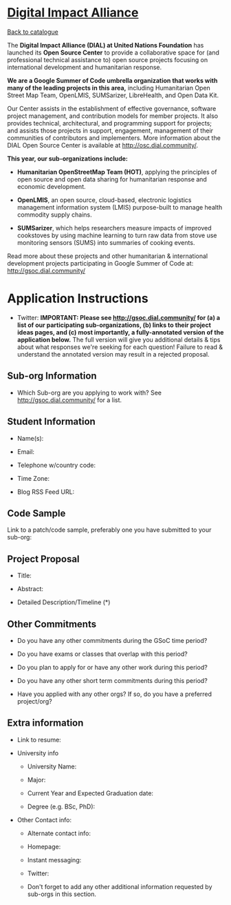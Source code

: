 
# [Digital Impact Alliance](https://digitalimpactalliance.org)

[Back to catalogue](../README.md#digital-impact-alliance-dial)

The **Digital Impact Alliance (DIAL) at United Nations Foundation** has launched its **Open Source Center** to provide a collaborative space for (and professional technical assistance to) open source projects focusing on international development and humanitarian response. 

**We are a Google Summer of Code umbrella organization that works with many of the leading projects in this area,** including Humanitarian Open Street Map Team, OpenLMIS, SUMSarizer, LibreHealth, and Open Data Kit. 

Our Center assists in the establishment of effective governance, software project management, and contribution models for member projects. It also provides technical, architectural, and programming support for projects; and assists those projects in support, engagement, management of their communities of contributors and implementers. More information about the DIAL Open Source Center is available at http://osc.dial.community/. 

**This year, our sub-organizations include:**

 - **Humanitarian OpenStreetMap Team (HOT)**, applying the principles of open source and open data sharing for humanitarian response and economic development.
 - **OpenLMIS**, an open source, cloud-based, electronic logistics management information system (LMIS) purpose-built to manage health commodity supply chains.
 - **SUMSarizer**, which helps researchers measure impacts of improved cookstoves by using machine learning to turn raw data from stove use monitoring sensors (SUMS) into summaries of cooking events.

Read more about these projects and other humanitarian & international development projects participating in Google Summer of Code at: http://gsoc.dial.community/

# Application Instructions

* Twitter: **IMPORTANT: Please see http://gsoc.dial.community/ for (a) a list of our participating sub-organizations, (b) links to their project ideas pages, and (c) most importantly, a fully-annotated version of the application below.** The full version will give you additional details & tips about what responses we're seeking for each question! Failure to read & understand the annotated version may result in a rejected proposal.

## Sub-org Information

- Which Sub-org are you applying to work with? See http://gsoc.dial.community/ for a list.

## Student Information

- Name(s):
- Email:
- Telephone w/country code:
- Time Zone:
- Blog RSS Feed URL:

## Code Sample

Link to a patch/code sample, preferably one you have submitted to your sub-org:

## Project Proposal

- Title:
- Abstract:
- Detailed Description/Timeline (*)

## Other Commitments

- Do you have any other commitments during the GSoC time period?
- Do you have exams or classes that overlap with this period?
- Do you plan to apply for or have any other work during this period?
- Do you have any other short term commitments during this period?
- Have you applied with any other orgs? If so, do you have a preferred project/org? 

## Extra information

- Link to resume:
- University info
  - University Name:
  - Major:
  - Current Year and Expected Graduation date:
  - Degree (e.g. BSc, PhD): 
- Other Contact info:
  - Alternate contact info:
  - Homepage:
  - Instant messaging:
  - Twitter: 
  - Don't forget to add any other additional information requested by sub-orgs in this section.